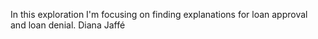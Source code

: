 In this exploration I'm focusing on finding explanations for loan approval and loan denial.
Diana Jaffé
